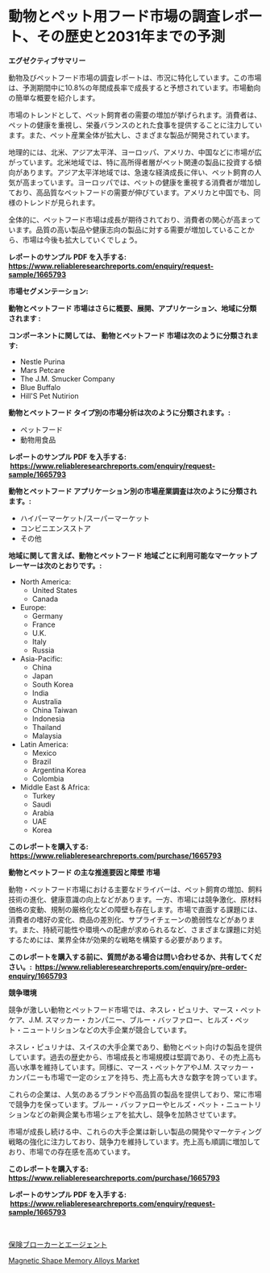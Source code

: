 <p><h1>動物とペット用フード市場の調査レポート、その歴史と2031年までの予測</h1></p><p><strong>エグゼクティブサマリー</strong></p>
<p><p>動物及びペットフード市場の調査レポートは、市況に特化しています。この市場は、予測期間中に10.8%の年間成長率で成長すると予想されています。市場動向の簡単な概要を紹介します。 </p><p>市場のトレンドとして、ペット飼育者の需要の増加が挙げられます。消費者は、ペットの健康を重視し、栄養バランスのとれた食事を提供することに注力しています。また、ペット産業全体が拡大し、さまざまな製品が開発されています。</p><p>地理的には、北米、アジア太平洋、ヨーロッパ、アメリカ、中国などに市場が広がっています。北米地域では、特に高所得者層がペット関連の製品に投資する傾向があります。アジア太平洋地域では、急速な経済成長に伴い、ペット飼育の人気が高まっています。ヨーロッパでは、ペットの健康を重視する消費者が増加しており、高品質なペットフードの需要が伸びています。アメリカと中国でも、同様のトレンドが見られます。</p><p>全体的に、ペットフード市場は成長が期待されており、消費者の関心が高まっています。品質の高い製品や健康志向の製品に対する需要が増加していることから、市場は今後も拡大していくでしょう。</p></p>
<p><strong>レポートのサンプル PDF を入手する: <a href="https://www.reliableresearchreports.com/enquiry/request-sample/1665793">https://www.reliableresearchreports.com/enquiry/request-sample/1665793</a></strong></p>
<p><strong>市場セグメンテーション:</strong></p>
<p><strong> 動物とペットフード 市場はさらに概要、展開、アプリケーション、地域に分類されます :</strong></p>
<p><strong>コンポーネントに関しては、 動物とペットフード 市場は次のように分類されます: &nbsp;</strong></p>
<p><ul><li>Nestle Purina</li><li>Mars Petcare</li><li>The J.M. Smucker Company</li><li>Blue Buffalo</li><li>Hill'S Pet Nutirion</li></ul></p>
<p><strong> 動物とペットフード タイプ別の市場分析は次のように分類されます。:</strong></p>
<p><ul><li>ペットフード</li><li>動物用食品</li></ul></p>
<p><strong>レポートのサンプル PDF を入手する: &nbsp;<a href="https://www.reliableresearchreports.com/enquiry/request-sample/1665793">https://www.reliableresearchreports.com/enquiry/request-sample/1665793</a></strong></p>
<p><strong> 動物とペットフード アプリケーション別の市場産業調査は次のように分類されます。:</strong></p>
<p><ul><li>ハイパーマーケット/スーパーマーケット</li><li>コンビニエンスストア</li><li>その他</li></ul></p>
<p><strong>地域に関して言えば、動物とペットフード 地域ごとに利用可能なマーケットプレーヤーは次のとおりです。:</strong></p>
<p><ul>
    <li>
        North America:
        <ul>
            <li>United States</li>
            <li>Canada</li>
        </ul>
    </li>
    <li>
        Europe:
        <ul>
            <li>Germany</li>
            <li>France</li>
            <li>U.K.</li>
            <li>Italy</li>
            <li>Russia</li>
        </ul>
    </li>
    <li>
        Asia-Pacific:
        <ul>
            <li>China</li>
            <li>Japan</li>
            <li>South Korea</li>
            <li>India</li>
            <li>Australia</li>
            <li>China Taiwan</li>
            <li>Indonesia</li>
            <li>Thailand</li>
            <li>Malaysia</li>
        </ul>
    </li>
    <li>
        Latin America:
        <ul>
            <li>Mexico</li>
            <li>Brazil</li>
            <li>Argentina Korea</li>
            <li>Colombia</li>
        </ul>
    </li>
    <li>
        Middle East & Africa:
        <ul>
            <li>Turkey</li>
            <li>Saudi</li>
            <li>Arabia</li>
            <li>UAE</li>
            <li>Korea</li>
        </ul>
    </li>
    </ul></p>
<p><strong>このレポートを購入する: &nbsp;<a href="https://www.reliableresearchreports.com/purchase/1665793">https://www.reliableresearchreports.com/purchase/1665793</a></strong></p>
<p><strong>動物とペットフード の主な推進要因と障壁 市場</strong></p>
<p><p>動物・ペットフード市場における主要なドライバーは、ペット飼育の増加、飼料技術の進化、健康意識の向上などがあります。一方、市場には競争激化、原材料価格の変動、規制の厳格化などの障壁も存在します。市場で直面する課題には、消費者の嗜好の変化、商品の差別化、サプライチェーンの脆弱性などがあります。また、持続可能性や環境への配慮が求められるなど、さまざまな課題に対処するためには、業界全体が効果的な戦略を構築する必要があります。</p></p>
<p><strong>このレポートを購入する前に、質問がある場合は問い合わせるか、共有してください。:&nbsp; <a href="https://www.reliableresearchreports.com/enquiry/pre-order-enquiry/1665793">https://www.reliableresearchreports.com/enquiry/pre-order-enquiry/1665793</a></strong></p>
<p><strong>競争環境</strong></p>
<p><p>競争が激しい動物とペットフード市場では、ネスレ・ピュリナ、マース・ペットケア、J.M. スマッカー・カンパニー、ブルー・バッファロー、ヒルズ・ペット・ニュートリションなどの大手企業が競合しています。</p><p>ネスレ・ピュリナは、スイスの大手企業であり、動物とペット向けの製品を提供しています。過去の歴史から、市場成長と市場規模は堅調であり、その売上高も高い水準を維持しています。同様に、マース・ペットケアやJ.M. スマッカー・カンパニーも市場で一定のシェアを持ち、売上高も大きな数字を誇っています。</p><p>これらの企業は、人気のあるブランドや高品質の製品を提供しており、常に市場で競争力を保っています。ブルー・バッファローやヒルズ・ペット・ニュートリションなどの新興企業も市場シェアを拡大し、競争を加熱させています。</p><p>市場が成長し続ける中、これらの大手企業は新しい製品の開発やマーケティング戦略の強化に注力しており、競争力を維持しています。売上高も順調に増加しており、市場での存在感を高めています。</p></p>
<p><strong>このレポートを購入する: &nbsp; <a href="https://www.reliableresearchreports.com/purchase/1665793">https://www.reliableresearchreports.com/purchase/1665793</a></strong></p>
<p><strong>レポートのサンプル PDF を入手する: &nbsp;<a href="https://www.reliableresearchreports.com/enquiry/request-sample/1665793">https://www.reliableresearchreports.com/enquiry/request-sample/1665793</a></strong><strong></strong></p>
<p>&nbsp;</p>
<p><p><a href="https://github.com/SantosDicki04/Market-Research-Report-List-1/blob/main/286342014956.md">保険ブローカーとエージェント</a></p><p><a href="https://angry-finch-aaf.notion.site/Magnetic-Shape-Memory-Alloys-Market-Provides-Detailed-Segmentation-of-this-Market-based-on-Type-App-1d5766ddb73b4d24bae60f5bd3ef326d">Magnetic Shape Memory Alloys Market</a></p></p>